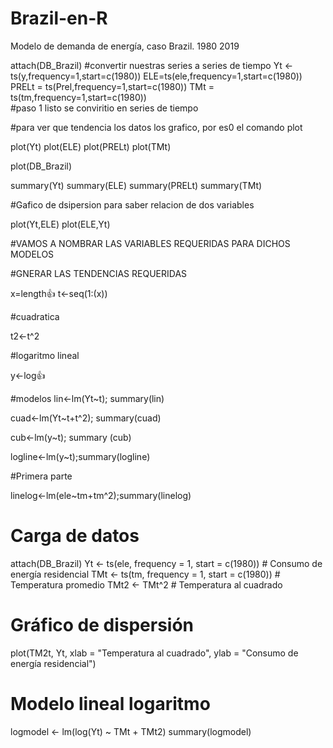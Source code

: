 # Brazil-en-R
Modelo de demanda de energía, caso Brazil. 1980 2019

attach(DB_Brazil)
#convertir nuestras series a series de tiempo
Yt <- ts(y,frequency=1,start=c(1980))
ELE=ts(ele,frequency=1,start=c(1980))
PRELt = ts(Prel,frequency=1,start=c(1980))
TMt = ts(tm,frequency=1,start=c(1980))           
#paso 1 listo se conviritio en series de tiempo

#para ver que tendencia los datos los grafico, por es0 el comando plot

plot(Yt)
plot(ELE)
plot(PRELt)
plot(TMt)

plot(DB_Brazil)

summary(Yt)
summary(ELE)
summary(PRELt)
summary(TMt)

#Gafico de dsipersion para saber relacion de dos variables

plot(Yt,ELE)
plot(ELE,Yt)

#VAMOS A NOMBRAR LAS VARIABLES REQUERIDAS PARA DICHOS MODELOS

#GNERAR LAS TENDENCIAS REQUERIDAS

x=length👍
t<-seq(1:(x))

#cuadratica

t2<-t^2

#logaritmo lineal

y<-log👍

#modelos
lin<-lm(Yt~t); summary(lin)

cuad<-lm(Yt~t+t^2); summary(cuad)

cub<-lm(y~t); summary (cub) 

logline<-lm(y~t);summary(logline)

#Primera parte

linelog<-lm(ele~tm+tm^2);summary(linelog)


# Carga de datos
attach(DB_Brazil)
Yt <- ts(ele, frequency = 1, start = c(1980))  # Consumo de energía residencial
TMt <- ts(tm, frequency = 1, start = c(1980))  # Temperatura promedio
TMt2 <- TMt^2  # Temperatura al cuadrado

# Gráfico de dispersión
plot(TM2t, Yt, xlab = "Temperatura al cuadrado", ylab = "Consumo de energía residencial")

# Modelo lineal logaritmo
logmodel <- lm(log(Yt) ~ TMt + TMt2)
summary(logmodel)

